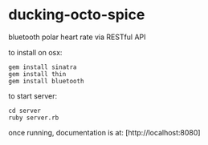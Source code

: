 # ducking-octo-spice
bluetooth polar heart rate via RESTful API

to install on osx:
```
gem install sinatra 
gem install thin
gem install bluetooth
```

to start server:
```
cd server
ruby server.rb 
```
once running, documentation is at: [http://localhost:8080]
